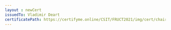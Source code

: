 ```yaml
--- 
layout : newCert 
issuedTo: Vladimir Deart 
certificatePath: https://certifyme.online/CSIT/FRUCT2021/img/cert/chair/VladimirDeart_bdd13.png
--- 
```

